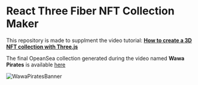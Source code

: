 # React Three Fiber NFT Collection Maker

This repository is made to supplment the video tutorial: **[How to create a 3D NFT collection with Three.js](https://www.youtube.com/watch?v=eHFSLOCMVkg)**



The final OpeanSea collection generated during the video named **Wawa Pirates** is available [here](https://opensea.io/collection/wawa-pirates)

![WawaPiratesBanner](https://user-images.githubusercontent.com/6551176/207872459-1dd147d3-af94-442e-bc91-866d4ef99927.png)
